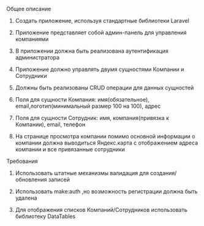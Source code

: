 Общее описание
1. Создать приложение, используя стандартные библиотеки Laravel
2. Приложение представляет собой админ-панель для управления компаниями

3. В приложении должна быть реализована аутентификация администратора

4. Приложение должно управлять двумя сущностями Компании и Сотрудники

5. Должны быть реализованы CRUD операции для данных сущностей

6. Поля для сущности Компания: имя(обязательное), email,логотип(минимальный размер
   100 на 100), адрес

7. Поля для сущности Сотрудник: имя, компания(привязка к Компании), email, телефон

8. На странице просмотра компании помимо основной информации о компании должна
   выводиться Яндекс.карта с отображением адреса компании и все привязанные
   сотрудники

Требования
1. Использовать штатные механизмы валидация для создания/обновления записей

2. Использовать make:auth ,но возможность регистрации должна быть удалена

3. Для отображения списков Компаний/Сотрудников использовать библиотеку DataTables

